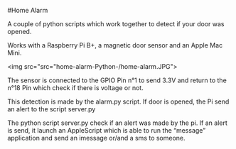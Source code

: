 #Home Alarm

A couple of python scripts which work together to detect if your door was opened.

Works with a Raspberry Pi B+, a magnetic door sensor and an Apple Mac Mini.

<img src="src="home-alarm-Python-/home-alarm.JPG">

The sensor is connected to the GPIO Pin n°1 to send 3.3V and return to the n°18 Pin which check if there is voltage or not.

This detection is made by the alarm.py script.
If door is opened, the Pi send an alert to the script server.py

The python script server.py check if an alert was made by the pi.
If an alert is send, it launch an AppleScript which is able to run the “message” application and send an imessage or/and a sms to someone.

